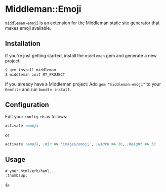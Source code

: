 # Middleman::Emoji

`middleman-emoji` is an extension for the Middleman static site generator that
makes emoji available.

## Installation

If you're just getting started, install the `middleman` gem and generate a new project:

```bash
$ gem install middleman
$ middleman init MY_PROJECT
```

If you already have a Middleman project: Add `gem "middleman-emoji"` to your `Gemfile` and run `bundle install`.

## Configuration

Edit your `config.rb` as follows:

```ruby
activate :emoji
```

or

```ruby
activate :emoji, :dir => 'images/emoji', :width => 30, :height => 30
```

## Usage

```
# your.html/erb/haml...
:thumbsup:
```

:thumbsup:
